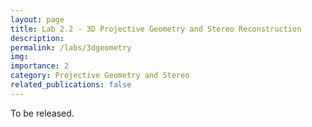 ```yaml
---
layout: page
title: Lab 2.2 - 3D Projective Geometry and Stereo Reconstruction
description:
permalink: /labs/3dgeometry
img:
importance: 2
category: Projective Geometry and Stereo
related_publications: false
---
```

To be released.